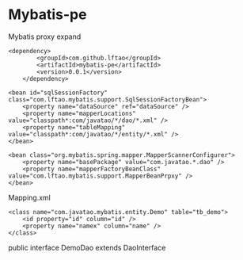 # Mybatis-pe
Mybatis proxy expand

	<dependency>
			<groupId>com.github.lftao</groupId>
			<artifactId>mybatis-pe</artifactId>
			<version>0.0.1</version>
		</dependency>
     
	<bean id="sqlSessionFactory" class="com.lftao.mybatis.support.SqlSessionFactoryBean">
		<property name="dataSource" ref="dataSource" />
		<property name="mapperLocations" value="classpath*:com/javatao/*/dao/*.xml" />
		<property name="tableMapping" value="classpath*:com/javatao/*/entity/*.xml" />
	</bean>
	
	<bean class="org.mybatis.spring.mapper.MapperScannerConfigurer">
		<property name="basePackage" value="com.javatao.*.dao" />
		<property name="mapperFactoryBeanClass" value="com.lftao.mybatis.support.MapperBeanPrpxy" />
	</bean>
  
Mapping.xml
<?xml version="1.0" encoding="UTF-8"?>
<mapping>
	<default>
		<id property="id" column="id" />
		<property name="name" column="name" ></property>
	</default>
	
	<class name="com.javatao.mybatis.entity.Demo" table="tb_demo">
		<id property="id" column="id" />
		<property name="namex" column="name" />
	</class>
</mapping>

public interface DemoDao extends DaoInterface<Demo>

  
  
